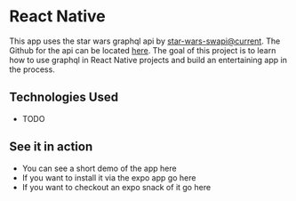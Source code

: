# React Native 
This app uses the star wars graphql api by [star-wars-swapi@current](https://studio.apollographql.com/public/star-wars-swapi/home?variant=current).
The Github for the api can be located [here](https://github.com/graphql/swapi-graphql). The goal of this project is to learn how to use graphql in React Native projects and build an entertaining app in the process.

## Technologies Used
* TODO

## See it in action
* You can see a short demo of the app here
* If you want to install it via the expo app go here
* If you want to checkout an expo snack of it go here